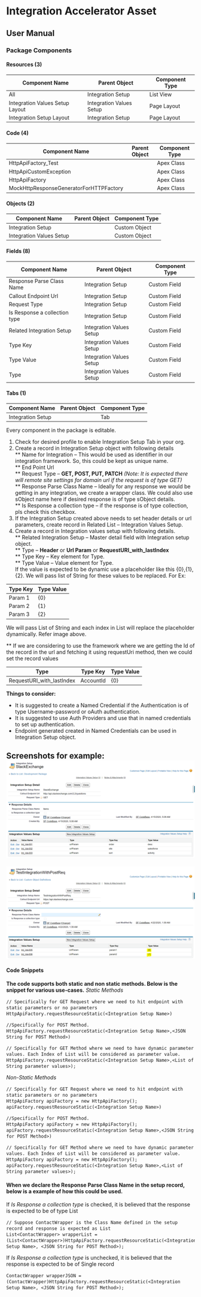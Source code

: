 # Integration Accelerator Asset
## User Manual

### Package Components	 
#### Resources (3)
|Component Name|Parent Object|Component Type|
|--------------|-------------|--------------|
|All	|Integration Setup|	List View|
|Integration Values Setup Layout|Integration Values Setup|Page Layout|
|Integration Setup Layout|Integration Setup|Page Layout|

 
#### Code (4)
|Component Name|Parent Object|Component Type|
|--------------|-------------|--------------|
|HttpApiFactory_Test||Apex Class|
|HttpApiCustomException||Apex Class|
|HttpApiFactory||Apex Class|
|MockHttpResponseGeneratorForHTTPFactory||Apex Class|

 
#### Objects (2)
|Component Name|Parent Object|Component Type|
|--------------|-------------|--------------|
|Integration Setup||Custom Object|
|Integration Values Setup||Custom Object|

#### Fields (8)
|Component Name|Parent Object|Component Type|
|--------------|-------------|--------------|
|Response Parse Class Name|Integration Setup|Custom Field|
|Callout Endpoint Url|Integration Setup|Custom Field|
|Request Type|Integration Setup|Custom Field|
|Is Response a collection type|Integration Setup|Custom Field|
|Related Integration Setup|Integration Values Setup|Custom Field|
|Type Key|Integration Values Setup|Custom Field|
|Type Value|	Integration Values Setup|Custom Field|
|Type|	Integration Values Setup|Custom Field|

 
 
#### Tabs (1)
|Component Name|Parent Object|Component Type|
|--------------|-------------|--------------|
|Integration Setup||Tab|

Every component in the package is editable. 
1. Check for desired profile to enable Integration Setup Tab in your org.
2. Create a record in Integration Setup object with following details<br/>
** Name for Integration – This would be used as identifier in our integration framework. So, this could be kept as unique name.<br/>
** End Point Url<br/>
** Request Type – **GET, POST, PUT, PATCH** *(Note: It is expected there will remote site settings for domain url if the request is of type GET)*<br/>
** Response Parse Class Name – Ideally for any response we would be getting in any integration, we create a wrapper class. We could also use sObject name here if desired response is of type sObject details.<br/>
** Is Response a collection type – if the response is of type collection, pls check this checkbox.<br/>
3. If the Integration Setup created above needs to set header details or url parameters, create record in Related List – Integration Values Setup.
4. Create a record in Integration values setup with following details.<br/>
** Related Integration Setup – Master detail field with Integration setup object.<br/>
** Type – **Header** or **Url Param** or **RequestURI_with_lastIndex**<br/>
** Type Key – Key element for Type.<br/>
** Type Value – Value element for Type.<br/>
If the value is expected to be dynamic use a placeholder like this {0},{1},{2}. We will pass list of String for these values to be replaced. For Ex:

|Type Key|Type Value|
|--------|----------|
|Param 1|{0}|
|Param 2|{1}|
|Param 3|{2}|

We will pass List of String and each index in List will replace the placeholder dynamically. Refer image above.

** If we are considering to use the framework where we are getting the Id of the record in the url and fetching it using requestUri method, then we could set the record values 

|Type|Type Key|Type Value|
|----|--------|----------|
|RequestURI_with_lastIndex|AccountId|{0}|



**Things to consider:**
* It is suggested to create a Named Credential if the Authentication is of type Username-password or oAuth authentication.
* It is suggested to use Auth Providers and use that in named credentials to set up authentication.
* Endpoint generated created in Named Credentials can be used in Integration Setup object. 

Screenshots for example:
![](Images/IntegrationSetup.png)
---
![](Images/DynamicParamValuesForIntegration.png)

#### Code Snippets
**The code supports both static and non static methods. Below is the snippet for various use-cases.**
*Static Methods*
```
// Specifically for GET Request where we need to hit endpoint with static parameters or no parameters
HttpApiFactory.requestResourceStatic(<Integration Setup Name>) 
```

```
//Specifically for POST Method.
HttpApiFactory.requestResourceStatic(<Integration Setup Name>,<JSON String for POST Method>)
```

```
// Specifically for GET Method where we need to have dynamic parameter values. Each Index of List will be considered as parameter value.
HttpApiFactory.requestResourceStatic(<Integration Setup Name>,<List of String parameter values>);
```
*Non-Static Methods*
```
// Specifically for GET Request where we need to hit endpoint with static parameters or no parameters
HttpApiFactory apiFactory = new HttpApiFactory();
apiFactory.requestResourceStatic(<Integration Setup Name>) 
```

```
//Specifically for POST Method.
HttpApiFactory apiFactory = new HttpApiFactory();
apiFactory.requestResourceStatic(<Integration Setup Name>,<JSON String for POST Method>)
```

```
// Specifically for GET Method where we need to have dynamic parameter values. Each Index of List will be considered as parameter value.
HttpApiFactory apiFactory = new HttpApiFactory();
apiFactory.requestResourceStatic(<Integration Setup Name>,<List of String parameter values>);
```
#### When we declare the **Response Parse Class Name** in the setup record, below is a example of how this could be used.
If *Is Response a collection type* is checked, it is believed that the response is expected to be of type List
```
// Suppose ContactWrapper is the Class Name defined in the setup record and response is expected as List
List<ContactWrapper> wrapperList = (List<ContactWrapper>)HttpApiFactory.requestResourceStatic(<Integration Setup Name>, <JSON String for POST Method>);
```
If *Is Response a collection type* is unchecked, it is believed that the response is expected to be of Single record
```
ContactWrapper wrapperJSON = (ContactWrapper)HttpApiFactory.requestResourceStatic(<Integration Setup Name>, <JSON String for POST Method>);
```

